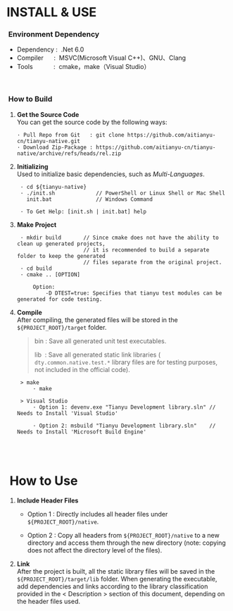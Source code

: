 # INSTALL & USE

### &nbsp;Environment Dependency

- Dependency&nbsp;:&nbsp; .Net 6.0
- Compiler&nbsp;&nbsp;&nbsp;&nbsp;&nbsp;&nbsp;:&nbsp; MSVC(Microsoft Visual C++)、GNU、Clang
- Tools&nbsp;&nbsp;&nbsp;&nbsp;&nbsp;&nbsp;&nbsp;&nbsp;&nbsp;&nbsp;&nbsp;&nbsp;:&nbsp; cmake，make（Visual Studio）

&nbsp;

### &nbsp;How to Build

1. **Get the Source Code**  
   You can get the source code by the following ways:

   ```
   · Pull Repo from Git   : git clone https://github.com/aitianyu-cn/tianyu-native.git
   · Download Zip-Package : https://github.com/aitianyu-cn/tianyu-native/archive/refs/heads/rel.zip
   ```

2. **Initializing**  
   Used to initialize basic dependencies, such as _Multi-Languages_.

   ```
    · cd ${tianyu-native}
    · ./init.sh             // PowerShell or Linux Shell or Mac Shell
      init.bat              // Windows Command

    · To Get Help: [init.sh | init.bat] help
   ```

3. **Make Project**

   ```
    · mkdir build       // Since cmake does not have the ability to clean up generated projects,
                        // it is recommended to build a separate folder to keep the generated
                        // files separate from the original project.
    · cd build
    · cmake .. [OPTION]

        Option:
            -D DTEST=true: Specifies that tianyu test modules can be generated for code testing.
   ```

4. **Compile**  
   After compiling, the generated files will be stored in the `${PROJECT_ROOT}/target` folder.

   > bin : Save all generated unit test executables.
   >
   > lib &nbsp;: Save all generated static link libraries ( `dty.common.native.test.*` library files are for testing purposes, not included in the official code).

   ```
    > make
        · make

    > Visual Studio
        · Option 1: devenv.exe "Tianyu Development library.sln" // Needs to Install 'Visual Studio'

        · Option 2: msbuild "Tianyu Development library.sln"    // Needs to Install 'Microsoft Build Engine'
   ```

&nbsp;  
&nbsp;

# &nbsp;How to Use

1. **Include Header Files**

   - Option 1 : Directly includes all header files under `${PROJECT_ROOT}/native`.

   - Option 2 : Copy all headers from `${PROJECT_ROOT}/native` to a new directory and access them through the new directory (note: copying does not affect the directory level of the files).

2. **Link**  
   After the project is built, all the static library files will be saved in the `${PROJECT_ROOT}/target/lib` folder. When generating the executable, add dependencies and links according to the library classification provided in the < Description > section of this document, depending on the header files used.

   &nbsp;
